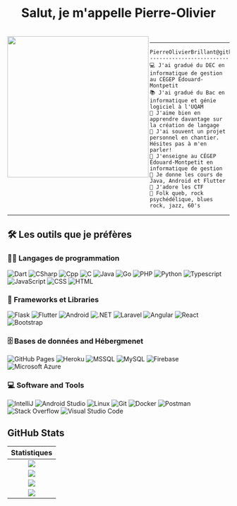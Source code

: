 <h1 align="center">Salut, je m'appelle Pierre-Olivier</h1>

<br/>

<img align="left" src="https://github.com/PierreOlivierBrillant/PierreOlivierBrillant/blob/main/photo.png" width="320" />
<hr>

```
PierreOlivierBrillant@github
-------------------------
💻 J'ai gradué du DEC en informatique de gestion au CÉGEP Édouard-Montpetit
📚 J'ai gradué du Bac en informatique et génie logiciel à l'UQAM
📝 J'aime bien en apprendre davantage sur la création de langage
🔭 J'ai souvent un projet personnel en chantier. Hésites pas à m'en parler!
🌱 J'enseigne au CÉGEP Édouard-Montpetit en informatique de gestion
🌟 Je donne les cours de Java, Android et Flutter
🚩 J'adore les CTF
🎵 Folk queb, rock psychédélique, blues rock, jazz, 60's
```

<hr>

## 🛠️ Les outils que je préfères

### 👨‍💻 Langages de programmation

<p>
    <img alt="Dart" src="https://img.shields.io/badge/Dart%20-%231572B6.svg?logo=dart&logoColor=white">
    <img alt="CSharp" src="https://img.shields.io/badge/-%23E34F26.svg?logo=csharp&logoColor=white">
    <img alt="Cpp" src="https://img.shields.io/badge/-%23659BD3.svg?logo=cplusplus&logoColor=white">
    <img alt="C" src="https://img.shields.io/badge/%20-%23659BD3.svg?logo=c&logoColor=white">
    <img alt="Java" src="https://img.shields.io/badge/Java-%23007396.svg?logo=java&logoColor=white">
    <img alt="Go" src="https://img.shields.io/badge/Go-%2300ADD8.svg?logo=go&logoColor=white">
    <img alt="PHP" src="https://img.shields.io/badge/PHP-%23777BB4.svg?logo=php&logoColor=white">
    <img alt="Python" src="https://img.shields.io/badge/Python%20-%2314354C.svg?logo=python&logoColor=white">
    <img alt="Typescript" src="https://img.shields.io/badge/Typescript%20-%232F74C0.svg?logo=typescript&logoColor=white">
    <img alt="JavaScript" src="https://img.shields.io/badge/JavaScript%20-%23F7DF1E.svg?logo=javascript&logoColor=black">
    <img alt="CSS" src="https://img.shields.io/badge/CSS%20-%231572B6.svg?logo=css3&logoColor=white">
    <img alt="HTML" src="https://img.shields.io/badge/HTML%20-%23E34F26.svg?logo=html5&logoColor=white">

### 🧰 Frameworks et Libraries

<p>
    <img alt="Flask" src="https://img.shields.io/badge/Flask%20-%23000000.svg?logo=flask&logoColor=white">
    <img alt="Flutter" src="https://img.shields.io/badge/Flutter%20-%2302569B.svg?logo=flutter&logoColor=white">
    <img alt="Android" src="https://img.shields.io/badge/Android%20-%233DDC84.svg?logo=android&logoColor=white">
    <img alt=".NET" src="https://img.shields.io/badge/%20-%23512BD4.svg?logo=.net&logoColor=white">
    <img alt="Laravel" src="https://img.shields.io/badge/Laravel-FF2D20?logo=laravel&logoColor=61DAFB">
    <img alt="Angular" src="https://img.shields.io/badge/Angular-DD0031?logo=angular&logoColor=white">
    <img alt="React" src="https://img.shields.io/badge/React-20232A?logo=react&logoColor=61DAFB">
    <img alt="Bootstrap" src="https://img.shields.io/badge/Bootstrap-563D7C?logo=bootstrap&logoColor=white">

</p>

### 🗄️ Bases de données and Hébergmenet

<p>
    <img alt="GitHub Pages" src="https://img.shields.io/badge/GitHub%20Pages-%23327FC7.svg?logo=github&logoColor=white">
    <img alt="Heroku" src="https://img.shields.io/badge/Heroku%20-%23430098.svg?logo=heroku&logoColor=white">
    <img alt="MSSQL" src="https://img.shields.io/badge/MSSQL-CC2927?logo=microsoftsqlserver&logoColor=white">
    <img alt="MySQL" src="https://img.shields.io/badge/MySQL-00000F?logo=mysql&logoColor=white">
    <img alt="Firebase" src ="https://img.shields.io/badge/Firebase-%23316192.svg?logo=firebase&logoColor=white">
    <img alt="Microsoft Azure" src ="https://img.shields.io/badge/Microsoft_Azure-0089D6?logo=microsoft-azure&logoColor=white">
</p>

### 💻 Software and Tools

<p>
    <img alt="IntelliJ" src="https://img.shields.io/badge/IntelliJ%20-%23000000.svg?logo=intellijidea&logoColor=white">
    <img alt="Android Studio" src="https://img.shields.io/badge/Android%20Studio-008678.svg?logo=android-studio&logoColor=white">
    <img alt="Linux" src="https://img.shields.io/badge/Linux-FCC624.svg?logo=linux&logoColor=white">
    <img alt="Git" src="https://img.shields.io/badge/Git%20-%23F05033.svg?logo=git&logoColor=white">
    <img alt="Docker" src="https://img.shields.io/badge/Docker%20-%232496ED.svg?logo=Docker&logoColor=white">
    <img alt="Postman" src="https://img.shields.io/badge/Postman-FF6C37?logo=postman&logoColor=white">
    <img alt="Stack Overflow" src="https://img.shields.io/badge/-Stack%20Overflow-FE7A16?logo=stack-overflow&logoColor=white">
    <img alt="Visual Studio Code" src="https://img.shields.io/badge/Visual%20Studio%20Code-0078d7.svg?logo=visual-studio-code&logoColor=white">
</p>

## GitHub Stats

|                                                                     Statistiques                                                                     |
|:------------------------------------------------------------------------------------------------------------------------------------------------------:|
| ![](https://activity-graph.herokuapp.com/graph?username=PierreOlivierBrillant&theme=react-dark&hide_border=true&area=true) |
| ![](https://github-readme-stats.vercel.app/api?username=PierreOlivierBrillant&show_icons=true&theme=algolia)              |
| ![](https://github-readme-streak-stats.herokuapp.com/?user=PierreOlivierBrillant&theme=algolia)                    |
| ![](https://github-readme-stats.vercel.app/api/top-langs/?username=PierreOlivierBrillant&langs_count=8&theme=algolia&layout=compact&custom_title=Langages%20que%20j%27utilise) |
